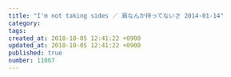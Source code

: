 ```yaml
---
title: "I'm not taking sides ／ 肩なんか持ってないさ 2014-01-14"
category: 
tags: 
created_at: 2018-10-05 12:41:22 +0900
updated_at: 2018-10-05 12:41:22 +0900
published: true
number: 11067
---
```



